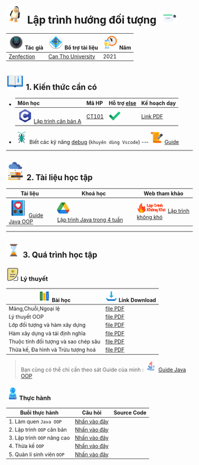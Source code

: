 # <img title="" src="https://raw.githubusercontent.com/Zenfection/Image/master/2021/06/03-14-30-12-7a95e97086fbb1170c6d50d4a5996f2a.gif" width="50"> Lập trình hướng đối tượng <img title="" src="https://raw.githubusercontent.com/Zenfection/Image/master/2021/03/20-16-02-51-15-22-13-42-OOP-01.png" alt="15-22-13-42-OOP-01.png" width="50">

| <img src="https://raw.githubusercontent.com/Zenfection/Image/master/2021/03/20-14-36-27-logo%20cat.png" title="" alt="logo cat.png" width="40"> Tác giả | <img src="https://raw.githubusercontent.com/Zenfection/Image/master/2021/03/20-14-38-42-logo-ctu.png" title="" alt="logo-ctu.png" width="40"> Bổ trợ tài liệu | <img src="https://raw.githubusercontent.com/Zenfection/Image/master/2021/03/20-13-59-20-icons8-new_year's_eve.png" title="" alt="icons8-new_year's_eve.png" width="40"> Năm |
| ------------------------------------------------------------------------------------------------------------------------------------------------------- | ------------------------------------------------------------------------------------------------------------------------------------------------------------- | --------------------------------------------------------------------------------------------------------------------------------------------------------------------------- |
| [Zenfection](https://facebook.com/Zenfection)                                                                                                           | [Can Tho University](http://www.cit.ctu.edu.vn/)                                                                                                              | 2021                                                                                                                                                                        |

## ![sd](https://raw.githubusercontent.com/Zenfection/Image/master/2020/12/23-22-00-06-icons8-user_manual.png) 1. Kiến thức cần có

- | Môn học                                                                                                                                                                                                                                            | Mã HP                                                            | Hỗ trợ [else](https://else.ctu.edu.vn/course/index.php)                                                                     | Kế hoạch dạy                                            |
  | -------------------------------------------------------------------------------------------------------------------------------------------------------------------------------------------------------------------------------------------------- | ---------------------------------------------------------------- | --------------------------------------------------------------------------------------------------------------------------- | ------------------------------------------------------- |
  | <img title="" src="https://raw.githubusercontent.com/Zenfection/Image/master/2020/12/15-13-40-39-icons8-c_programming.png" alt="" width="40"> [Lập trình căn bản A](https://github.com/Zenfection/CTU/tree/main/HocPhan/CT101-Lap_Trinh_Can_Ban_A) | [CT101](https://elcit.ctu.edu.vn/course/search.php?search=CT101) | ![icons8-checkmark.png](https://raw.githubusercontent.com/Zenfection/Image/master/2021/03/21-10-51-08-icons8-checkmark.png) | [Link PDF](http://www.cit.ctu.edu.vn/decuong/CT101.pdf) |
- <img src="https://raw.githubusercontent.com/Zenfection/Image/master/2020/12/17-00-22-00-icons8-bug.png" title="" alt="https://raw.githubusercontent.com/Zenfection/Image/master/2020/12/17-00-22-00-icons8-bug.png" width="35"> Biết các kỹ năng [debug](https://viblo.asia/p/gioi-thieu-ve-debug-DzVkpoKZenW) (`khuyên dùng Vscode`) ---  <img src="https://raw.githubusercontent.com/Zenfection/Image/master/2021/03/20-16-48-59-23-20-22-50-History.png" title="" alt="23-20-22-50-History.png" width="35"> [Guide](https://zenfection.github.io/Source/Vscode/)

---

## ![S](https://raw.githubusercontent.com/Zenfection/Image/master/2020/12/15-14-31-38-Cloud%20Library.png) 2. Tài liệu học tập

| Tài liệu                                                                                                                                                                                                   | Khoá học                                                                                                                                                                                                                                                                        | Web tham khảo                                                                                                                                                                                       |
| ---------------------------------------------------------------------------------------------------------------------------------------------------------------------------------------------------------- | ------------------------------------------------------------------------------------------------------------------------------------------------------------------------------------------------------------------------------------------------------------------------------- | --------------------------------------------------------------------------------------------------------------------------------------------------------------------------------------------------- |
| <img src="https://raw.githubusercontent.com/Zenfection/Image/master/2021/03/20-16-12-51-book_ctu_uit.png" title="" alt="book_ctu_uit.png" width="50"> [Guide Java OOP](https://github.com/Zenfection/Java) | <img src="https://raw.githubusercontent.com/Zenfection/Image/master/2021/03/20-16-12-37-icons8-google_drive.png" title="" alt="icons8-google_drive.png" width="40"> [Lập trình Java trong 4 tuần](https://drive.google.com/drive/u/1/folders/1nQTKHf8SDY_MbP-zeUUWElu2-XK8o-80) | <img src="https://raw.githubusercontent.com/Zenfection/Image/master/2020/12/16-23-00-16-logo-272-90.png" width="80"> [Lập trình không khó](https://nguyenvanhieu.vn/lap-trinh-huong-doi-tuong-cpp/) |

---

## <img src="https://raw.githubusercontent.com/Zenfection/Image/master/2021/03/20-22-42-23-icons8-sand_timer.png" title="" alt="icons8-sand_timer.png" width="40"> 3. Quá trình học tập

### <img src="https://raw.githubusercontent.com/Zenfection/Image/master/2021/03/20-16-32-00-icons8-papers.png" title="" alt="icons8-papers.png" width="35"> Lý thuyết

| ![icons8-course.png](https://raw.githubusercontent.com/Zenfection/Image/master/2021/03/21-13-30-30-icons8-course.png) Bài học | ![icons8-download.png](https://raw.githubusercontent.com/Zenfection/Image/master/2021/03/21-13-30-45-icons8-download.png) Link Download      |
| ----------------------------------------------------------------------------------------------------------------------------- | -------------------------------------------------------------------------------------------------------------------------------------------- |
| Mảng,Chuỗi,Ngoại lệ                                                                                                           | [file PDF](https://github.com/Zenfection/CTU/raw/main/HocPhan/CT176-Lap_trinh_huong_doi_tuong/Tailieu/1.Mang_Chuoi_NgoaiLe.pdf)              |
| Lý thuyết OOP                                                                                                                 | [file PDF](https://github.com/Zenfection/CTU/raw/main/HocPhan/CT176-Lap_trinh_huong_doi_tuong/Tailieu/2.LyThuyet_OOP.pdf)                    |
| Lớp đối tượng và hàm xây dựng                                                                                                 | [file PDF](https://github.com/Zenfection/CTU/raw/main/HocPhan/CT176-Lap_trinh_huong_doi_tuong/Tailieu/3.LopDoiTuong_HamXayDung.pdf)          |
| Hàm xây dựng và tái định nghĩa                                                                                                | [file PDF](https://github.com/Zenfection/CTU/raw/main/HocPhan/CT176-Lap_trinh_huong_doi_tuong/Tailieu/4.HamXayDung_TaiDinhNghia.pdf)         |
| Thuộc tính đối tượng và sao chép sâu                                                                                          | [file PDF](https://github.com/Zenfection/CTU/raw/main/HocPhan/CT176-Lap_trinh_huong_doi_tuong/Tailieu/5.%20ThuocTinhDoiTuong_SaochepSau.pdf) |
| Thừa kế, Đa hình và Trừu tượng hoá                                                                                            | [file PDF](https://github.com/Zenfection/CTU/raw/main/HocPhan/CT176-Lap_trinh_huong_doi_tuong/Tailieu/6.ThuaKe.pdf)                          |

> Bạn cũng có thể chỉ cần theo sát Guide của mình : ![icons8-java.png](https://raw.githubusercontent.com/Zenfection/Image/master/2021/03/20-16-26-09-icons8-java.png) [Guide Java OOP](https://github.com/Zenfection/Java)

### <img src="https://raw.githubusercontent.com/Zenfection/Image/master/2021/03/20-16-32-35-icons8-hologram.png" title="" alt="icons8-hologram.png" width="35">Thực hành

| Buổi thực hành              | Câu hỏi                                                                                                               | Source Code |
| --------------------------- | --------------------------------------------------------------------------------------------------------------------- | ----------- |
| 1. Làm quen `Java OOP`      | [Nhấn vào đây](https://github.com/Zenfection/CTU/blob/main/HocPhan/CT176-Lap_trinh_huong_doi_tuong/ThucHanh/buoi1.md) |             |
| 2. Lập trình `OOP` căn bản  | [Nhấn vào đây](https://github.com/Zenfection/CTU/blob/main/HocPhan/CT176-Lap_trinh_huong_doi_tuong/ThucHanh/buoi2.md) |             |
| 3. Lập trình `OOP` nâng cao | [Nhấn vào đây](https://github.com/Zenfection/CTU/blob/main/HocPhan/CT176-Lap_trinh_huong_doi_tuong/ThucHanh/buoi3.md) |             |
| 4. Thừa kế `OOP`            | [Nhấn vào đây](https://github.com/Zenfection/CTU/blob/main/HocPhan/CT176-Lap_trinh_huong_doi_tuong/ThucHanh/buoi4.md) |             |
| 5. Quản lí sinh viên `OOP`  | [Nhấn vào đây](https://github.com/Zenfection/CTU/blob/main/HocPhan/CT176-Lap_trinh_huong_doi_tuong/ThucHanh/buoi5.md) |             |
